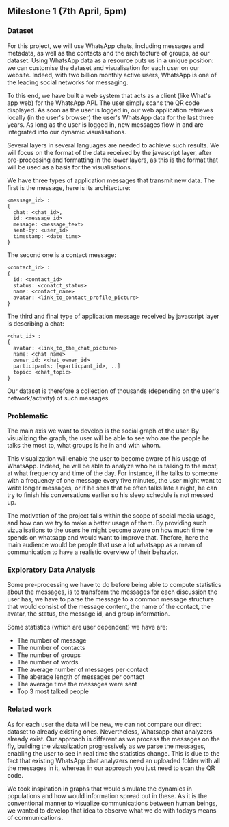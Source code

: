 ## Milestone 1 (7th April, 5pm)

### Dataset

For this project, we will use WhatsApp chats, including messages and metadata, as well as the contacts and the architecture of groups, as our dataset. Using WhatsApp data as a resource puts us in a unique position: we can customise the dataset and visualisation for each user on our website. Indeed, with two billion monthly active users, WhatsApp is one of the leading social networks for messaging.

To this end, we have built a web system that acts as a client (like What's app web) for the WhatsApp API. The user simply scans the QR code displayed. As soon as the user is logged in, our web application retrieves locally (in the user's browser) the user's WhatsApp data for the last three years. As long as the user is logged in, new messages flow in and are integrated into our dynamic visualisations.

Several layers in several languages are needed to achieve such results. We will focus on the format of the data received by the javascript layer, after pre-processing and formatting in the lower layers, as this is the format that will be used as a basis for the visualisations.

We have three types of application messages that transmit new data. The first is the message, here is its architecture:
```
<message_id> : 
{
  chat: <chat_id>,
  id: <message_id>
  message: <message_text>
  sent-by: <user_id>
  timestamp: <date_time>
}
```
The second one is a contact message:
```
<contact_id> : 
{
  id: <contact_id>
  status: <conatct_status>
  name: <contact_name>
  avatar: <link_to_contact_profile_picture>
}
```
The third and final type of application message received by javascript layer is describing a chat:
```
<chat_id> : 
{
  avatar: <link_to_the_chat_picture>
  name: <chat_name>
  owner_id: <chat_owner_id>
  participants: [<particpant_id>, ..]
  topic: <chat_topic>
}
```
Our dataset is therefore a collection of thousands (depending on the user's network/activity) of such messages.

### Problematic

The main axis we want to develop is the social graph of the user. By visualizing the graph, the user will be able to see who are the people he talks the most to, what groups is he in and with whom.

This visualization will enable the user to become aware of his usage of WhatsApp. Indeed, he will be able to analyze who he is talking to the most, at what frequency and time of the day. For instance, if he talks to someone with a frequency of one message every five minutes, the user might want to write longer messages, or if he sees that he often talks late a night, he can try to finish his conversations earlier so his sleep schedule is not messed up.

The motivation of the project falls within the scope of social media usage, and how can we try to make a better usage of them. By providing such vizualisations to the users he might become aware on how much time he spends on whatsapp and would want to improve that. Thefore, here the main audience would be people that use a lot whatsapp as a mean of communication to have a realistic overview of their behavior.



### Exploratory Data Analysis

Some pre-processing we have to do before being able to compute statistics about the messages, is to transform the messages for each discussion the user has, we have to parse the message to a common message structure that would consist of the message content, the name of the contact, the avatar, the status, the message id, and group information.

Some statistics (which are user dependent) we have are:
  - The number of message
  - The number of contacts
  - The number of groups
  - The number of words
  - The average number of messages per contact
  - The aberage length of messages per contact 
  - The average time the messages were sent
  - Top 3 most talked people 


### Related work

As for each user the data will be new, we can not compare our direct dataset to already existing ones. Nevertheless, Whatsapp chat analyzers already exist. Our approach is different as we process the messages on the fly, building the vizualization progressively as we parse the messages, enabling the user to see in real time the statistics change. This is due to the fact that existing WhatsApp chat analyzers need an uploaded folder with all the messages in it, whereas in our approach you just need to scan the QR code.

We took inspiration in graphs that would simulate the dynamics in populations and how would information spread out in these. As it is the conventional manner to visualize communications between human beings, we wanted to develop that idea to observe what we do with todays means of communications.  


